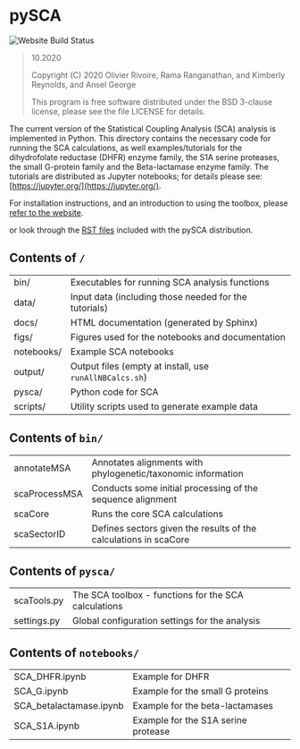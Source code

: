 # pySCA

![Website Build Status](https://gitlab.com/sudorook/pysca/badges/master/pipeline.svg)

> 10.2020
>
> Copyright (C) 2020 Olivier Rivoire, Rama Ranganathan, and Kimberly Reynolds,
> and Ansel George
>
> This program is free software distributed under the BSD 3-clause license,
> please see the file LICENSE for details.

The current version of the Statistical Coupling Analysis (SCA) analysis is
implemented in Python. This directory contains the necessary code for running
the SCA calculations, as well examples/tutorials for the dihydrofolate reductase
(DHFR) enzyme family, the S1A serine proteases, the small G-protein family and
the Beta-lactamase enzyme family. The tutorials are distributed as Jupyter
notebooks; for details please see: [https://jupyter.org/](https://jupyter.org/).

For installation instructions, and an introduction to using the toolbox, please
[refer to the website](https://sudorook.gitlab.io/pysca).

or look through the [RST files](docs/source) included with the pySCA
distribution.

## Contents of `/`

|            |                                                         |
| :--------- | :------------------------------------------------------ |
| bin/       | Executables for running SCA analysis functions          |
| data/      | Input data (including those needed for the tutorials)   |
| docs/      | HTML documentation (generated by Sphinx)                |
| figs/      | Figures used for the notebooks and documentation        |
| notebooks/ | Example SCA notebooks                                   |
| output/    | Output files (empty at install, use `runAllNBCalcs.sh`) |
| pysca/     | Python code for SCA                                     |
| scripts/   | Utility scripts used to generate example data           |

## Contents of `bin/`

|               |                                                                  |
| :------------ | :--------------------------------------------------------------- |
| annotateMSA   | Annotates alignments with phylogenetic/taxonomic information     |
| scaProcessMSA | Conducts some initial processing of the sequence alignment       |
| scaCore       | Runs the core SCA calculations                                   |
| scaSectorID   | Defines sectors given the results of the calculations in scaCore |

## Contents of `pysca/`

|             |                                                      |
| :---------- | :--------------------------------------------------- |
| scaTools.py | The SCA toolbox - functions for the SCA calculations |
| settings.py | Global configuration settings for the analysis       |

## Contents of `notebooks/`

|                         |                                     |
| :---------------------- | :---------------------------------- |
| SCA_DHFR.ipynb          | Example for DHFR                    |
| SCA_G.ipynb             | Example for the small G proteins    |
| SCA_betalactamase.ipynb | Example for the beta-lactamases     |
| SCA_S1A.ipynb           | Example for the S1A serine protease |
